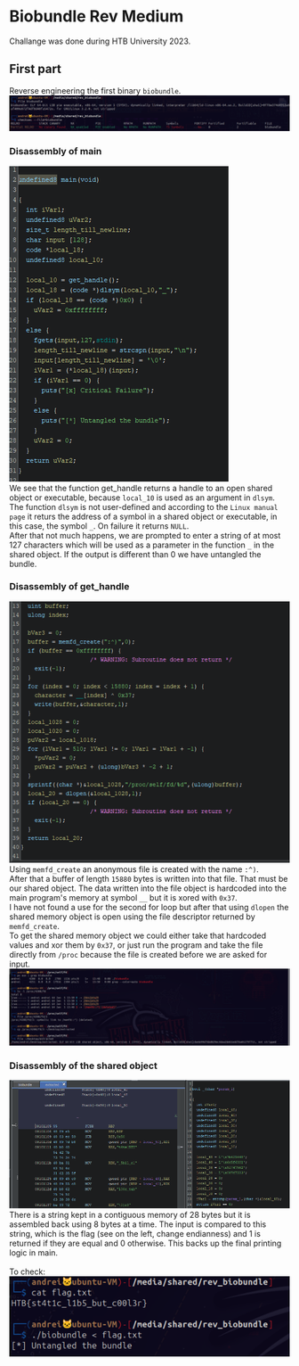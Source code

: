 # Biobundle Rev Medium

Challange was done during HTB University 2023.

## First part
Reverse engineering the first binary `biobundle`.
<br>
![file info](fileInfo.png)

### Disassembly of main
![file info](main.png)
<br>
We see that the function get_handle returns a handle to an open shared object or executable, because `local_10` is used as an argument in `dlsym`.
<br>
The function `dlsym` is not user-defined and according to the `Linux manual page` it returs the address of a symbol in a shared object or executable, in this case, the symbol `_`. On failure it returns `NULL`.
<br>
After that not much happens, we are prompted to enter a string of at most 127 characters which will be used as a parameter in the function `_` in the shared object. If the output is different than 0 we have untangled the bundle.

### Disassembly of get_handle
![file info](getHandle.png)
<br>
Using `memfd_create` an anonymous file is created with the name `:^)`.
<br>
After that a buffer of length `15880` bytes is written into that file. That must be our shared object. The data written into the file object is hardcoded into the main program's memory at symbol `__` but it is xored with `0x37`.
<br>
I have not found a use for the second for loop but after that using `dlopen` the shared memory object is open using the file descriptor returned by `memfd_create`.
<br>
To get the shared memory object we could either take that hardcoded values and xor them by `0x37`, or just run the program and take the file directly from `/proc` because the file is created before we are asked for input.
<br>
![file info](readMemFd.png)

### Disassembly of the shared object
![file info](extracted.png)
<br>
There is a string kept in a contiguous memory of 28 bytes but it is assembled back using 8 bytes at a time. The input is compared to this string, which is the flag (see on the left, change endianness) and 1 is returned if they are equal and 0 otherwise. This backs up the final printing logic in main.
<br>
<br>
To check:
<br>
![file info](finalFlag.png)